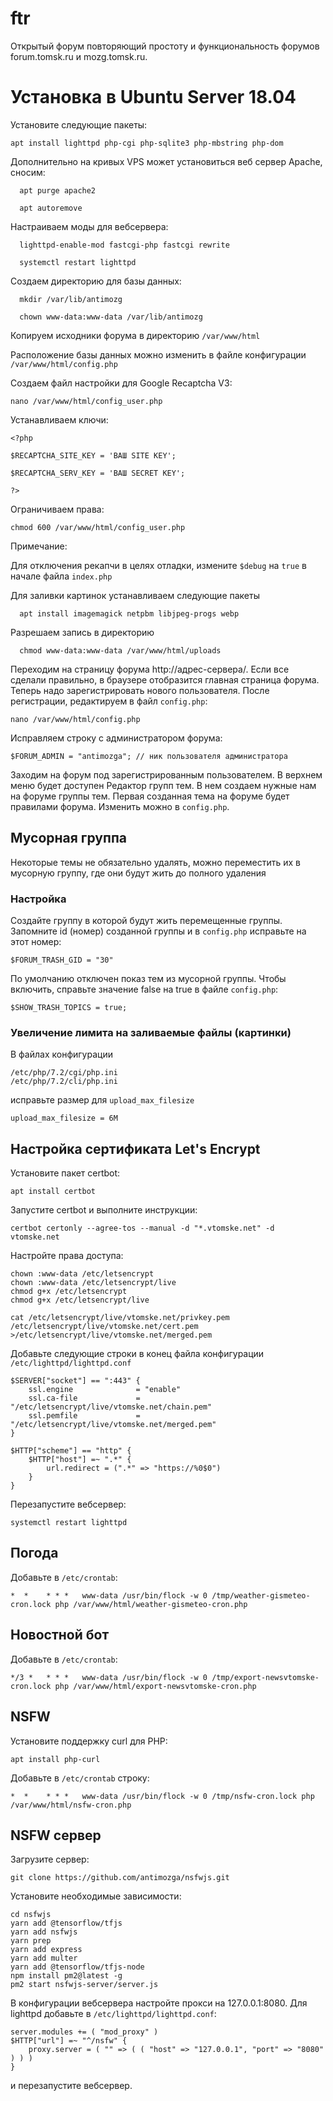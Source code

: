 # ftr

Открытый форум повторяющий простоту и функциональность форумов forum.tomsk.ru и mozg.tomsk.ru.

# Установка в Ubuntu Server 18.04

Установите следующие пакеты:

```
apt install lighttpd php-cgi php-sqlite3 php-mbstring php-dom
```

Дополнительно на кривых VPS может установиться веб сервер Apache, сносим:

```
  apt purge apache2
  
  apt autoremove
```

Настраиваем моды для вебсервера:

```
  lighttpd-enable-mod fastcgi-php fastcgi rewrite

  systemctl restart lighttpd
```

Создаем директорию для базы данных:

```
  mkdir /var/lib/antimozg

  chown www-data:www-data /var/lib/antimozg
```

Копируем исходники форума в директорию `/var/www/html`

Расположение базы данных можно изменить в файле конфигурации `/var/www/html/config.php`

Создаем файл настройки для Google Recaptcha V3:

```
nano /var/www/html/config_user.php
```

Устанавливаем ключи:

```
<?php

$RECAPTCHA_SITE_KEY = 'ВАШ SITE KEY';

$RECAPTCHA_SERV_KEY = 'ВАШ SECRET KEY';

?>
```

Ограничиваем права:

```
chmod 600 /var/www/html/config_user.php
```

Примечание:

Для отключения рекапчи в целях отладки, измените ```$debug``` на ```true``` в начале файла ```index.php```

Для заливки картинок устанавливаем следующие пакеты

```
  apt install imagemagick netpbm libjpeg-progs webp
```

Разрешаем запись в директорию

```
  chmod www-data:www-data /var/www/html/uploads
```

Переходим на страницу форума http://адрес-сервера/. Если все сделали правильно, в браузере отобразится главная страница форума. Теперь надо зарегистрировать нового пользователя. После регистрации, редактируем в файл `config.php`:

```
nano /var/www/html/config.php
```

Исправляем строку с администратором форума:

```
$FORUM_ADMIN = "antimozga"; // ник пользователя администратора
```

Заходим на форум под зарегистрированным пользователем. В верхнем меню будет доступен Редактор групп тем. В нем создаем нужные нам на форуме группы тем. Первая созданная тема на форуме будет правилами форума. Изменить можно в `config.php`.

## Мусорная группа

Некоторые темы не обязательно удалять, можно переместить их в мусорную группу, где они будут жить до полного удаления

### Настройка

Создайте группу в которой будут жить перемещенные группы. Запомните id (номер) созданной группы и в `config.php` исправьте на этот номер:

```
$FORUM_TRASH_GID = "30"
```

По умолчанию отключен показ тем из мусорной группы. Чтобы включить, справьте значение false на true в файле `config.php`:

```
$SHOW_TRASH_TOPICS = true;
```

### Увеличение лимита на заливаемые файлы (картинки)

В файлах конфигурации

```
/etc/php/7.2/cgi/php.ini
/etc/php/7.2/cli/php.ini
```

исправьте размер для ```upload_max_filesize```

```
upload_max_filesize = 6M
```

## Настройка сертификата Let's Encrypt

Установите пакет certbot:

```
apt install certbot
```

Запустите certbot и выполните инструкции:

```
certbot certonly --agree-tos --manual -d "*.vtomske.net" -d vtomske.net
```

Настройте права доступа:

```
chown :www-data /etc/letsencrypt
chown :www-data /etc/letsencrypt/live
chmod g+x /etc/letsencrypt
chmod g+x /etc/letsencrypt/live

cat /etc/letsencrypt/live/vtomske.net/privkey.pem /etc/letsencrypt/live/vtomske.net/cert.pem >/etc/letsencrypt/live/vtomske.net/merged.pem
```

Добавьте следующие строки в конец файла конфигурации `/etc/lighttpd/lighttpd.conf`

```
$SERVER["socket"] == ":443" {
    ssl.engine              = "enable"
    ssl.ca-file             = "/etc/letsencrypt/live/vtomske.net/chain.pem"
    ssl.pemfile             = "/etc/letsencrypt/live/vtomske.net/merged.pem"
}

$HTTP["scheme"] == "http" {
    $HTTP["host"] =~ ".*" {
        url.redirect = (".*" => "https://%0$0")
    }
}
```

Перезапустите вебсервер:

```
systemctl restart lighttpd
```

## Погода

Добавьте в ```/etc/crontab```:

```
*  *    * * *   www-data /usr/bin/flock -w 0 /tmp/weather-gismeteo-cron.lock php /var/www/html/weather-gismeteo-cron.php
```

## Новостной бот

Добавьте в ```/etc/crontab```:

```
*/3 *   * * *   www-data /usr/bin/flock -w 0 /tmp/export-newsvtomske-cron.lock php /var/www/html/export-newsvtomske-cron.php
```

## NSFW

Установите поддержку curl для PHP:

```
apt install php-curl
```

Добавьте в ```/etc/crontab``` строку:

```
*  *    * * *   www-data /usr/bin/flock -w 0 /tmp/nsfw-cron.lock php /var/www/html/nsfw-cron.php
```

## NSFW сервер

Загрузите сервер:

```
git clone https://github.com/antimozga/nsfwjs.git
```

Установите необходимые зависимости:

```
cd nsfwjs
yarn add @tensorflow/tfjs
yarn add nsfwjs
yarn prep
yarn add express
yarn add multer
yarn add @tensorflow/tfjs-node
npm install pm2@latest -g
pm2 start nsfwjs-server/server.js
```

В конфигурации вебсервера настройте прокси на 127.0.0.1:8080. Для lighttpd добавьте в ```/etc/lighttpd/lighttpd.conf```:

```
server.modules += ( "mod_proxy" )
$HTTP["url"] =~ "^/nsfw" {
    proxy.server = ( "" => ( ( "host" => "127.0.0.1", "port" => "8080" ) ) )
}
```

и перезапустите вебсервер.

